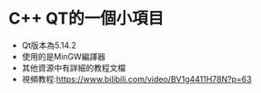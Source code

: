 # C++ QT的一個小項目

- Qt版本為5.14.2
- 使用的是MinGW編譯器
- 其他資源中有詳細的教程文檔
- 視頻教程:https://www.bilibili.com/video/BV1g4411H78N?p=63